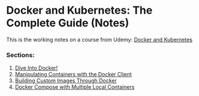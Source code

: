 # Docker and Kubernetes: The Complete Guide (Notes)

This is the working notes on a course from Udemy: [Docker and Kubernetes](https://www.udemy.com/docker-and-kubernetes-the-complete-guide/)

### Sections:
1) [Dive Into Docker!](/1_Dive_into_docker.md)
2) [Manipulating Containers with the Docker Client](/2_Manipulating_Containers_with_the_Docker_Client.md)
3) [Building Custom Images Through Docker](/3_Building_Custom_Images.md)
4) [Docker Compose with Multiple Local Containers](/4_Docker_Compose_with_Multiple_Local_Containers.md)
